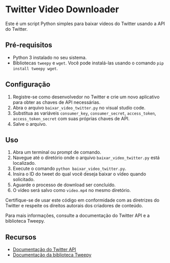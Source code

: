 # Twitter Video Downloader

Este é um script Python simples para baixar vídeos do Twitter usando a API do Twitter.

## Pré-requisitos

- Python 3 instalado no seu sistema.
- Bibliotecas `tweepy` e `wget`. Você pode instalá-las usando o comando `pip install tweepy wget`.

## Configuração

1. Registre-se como desenvolvedor no Twitter e crie um novo aplicativo para obter as chaves de API necessárias.
2. Abra o arquivo `baixar_video_twitter.py` no visual studio code.
3. Substitua as variáveis `consumer_key`, `consumer_secret`, `access_token`, `access_token_secret` com suas próprias chaves de API.
4. Salve o arquivo.

## Uso

1. Abra um terminal ou prompt de comando.
2. Navegue até o diretório onde o arquivo `baixar_video_twitter.py` está localizado.
3. Execute o comando `python baixar_video_twitter.py`.
4. Insira o ID do tweet do qual você deseja baixar o vídeo quando solicitado.
5. Aguarde o processo de download ser concluído.
6. O vídeo será salvo como `video.mp4` no mesmo diretório.

Certifique-se de usar este código em conformidade com as diretrizes do Twitter e respeite os direitos autorais dos criadores de conteúdo.

Para mais informações, consulte a documentação do Twitter API e a biblioteca Tweepy.

## Recursos

- [Documentação do Twitter API](https://developer.twitter.com/en/docs)
- [Documentação da biblioteca Tweepy](http://docs.tweepy.org/)
